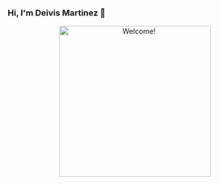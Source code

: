### Hi, I'm Deivis Martinez 👋
<div align="center" width="50">

<img src="https://i.imgur.com/dTYwdG1.gif" alt="Welcome!" width="300"/>

</div>
<!--
**Mrx2322/Mrx2322** is a ✨ _special_ ✨ repository because its `README.md` (this file) appears on your GitHub profile.

Here are some ideas to get you started:

- 🔭 I’m currently working on ...
- 🌱 I’m currently learning ...
- 👯 I’m looking to collaborate on ...
- 🤔 I’m looking for help with ...
- 💬 Ask me about ...
- 📫 How to reach me: ...
- 😄 Pronouns: ...
- ⚡ Fun fact: ...
-->
